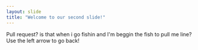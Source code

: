 ```yaml
---
layout: slide
title: "Welcome to our second slide!"
---
```

Pull request? is that when i go fishin and I'm beggin the fish to pull me line?
Use the left arrow to go back!
